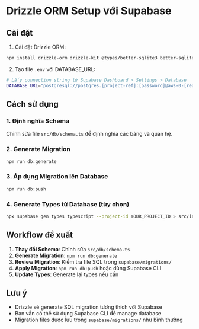 # Drizzle ORM Setup với Supabase

## Cài đặt

1. Cài đặt Drizzle ORM:
```bash
npm install drizzle-orm drizzle-kit @types/better-sqlite3 better-sqlite3
```

2. Tạo file `.env` với DATABASE_URL:
```bash
# Lấy connection string từ Supabase Dashboard > Settings > Database
DATABASE_URL="postgresql://postgres.[project-ref]:[password]@aws-0-[region].pooler.supabase.com:5432/postgres?pgbouncer=true&connection_limit=1"
```

## Cách sử dụng

### 1. Định nghĩa Schema
Chỉnh sửa file `src/db/schema.ts` để định nghĩa các bảng và quan hệ.

### 2. Generate Migration
```bash
npm run db:generate
```

### 3. Áp dụng Migration lên Database
```bash
npm run db:push
```

### 4. Generate Types từ Database (tùy chọn)
```bash
npx supabase gen types typescript --project-id YOUR_PROJECT_ID > src/integrations/supabase/types-new.ts
```

## Workflow đề xuất

1. **Thay đổi Schema**: Chỉnh sửa `src/db/schema.ts`
2. **Generate Migration**: `npm run db:generate`
3. **Review Migration**: Kiểm tra file SQL trong `supabase/migrations/`
4. **Apply Migration**: `npm run db:push` hoặc dùng Supabase CLI
5. **Update Types**: Generate lại types nếu cần

## Lưu ý

- Drizzle sẽ generate SQL migration tương thích với Supabase
- Bạn vẫn có thể sử dụng Supabase CLI để manage database
- Migration files được lưu trong `supabase/migrations/` như bình thường
